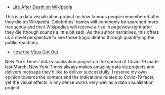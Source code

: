 - [Life After Death on Wikipedia](https://pudding.cool/2018/08/wiki-death/)  

This is a data visualization project on how famous people remembered after they die on Wikipedia. Celebrities’ names will commonly be searched more frequently and their Wikipedias will receive a rise in pageview right after they die (though sounds a little bit sad). As the author narratives, this offers us a novel perspective to see those tragic deaths through quantifying the public reactions.  


- [How the Virus Got Out](https://www.nytimes.com/interactive/2020/03/22/world/coronavirus-spread.html)  

New York Times’ data visualization project on the spread of Covid-19 made last March. New York Times always makes amazing data viz projects and delivers message they’d like to deliver successfully. I reserve my own opinion towards the content and the indications related to Covid-19 facts, yet the visual effects in any sense works very well as a data visualization project.
